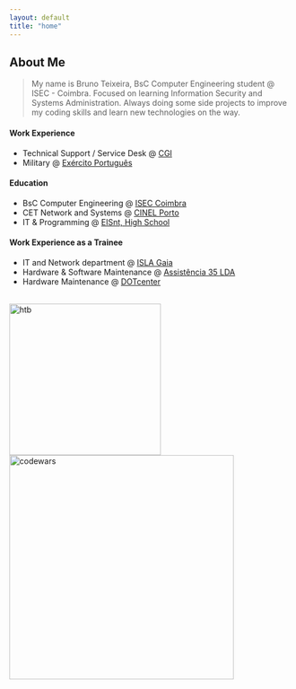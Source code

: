 ```yaml
---
layout: default
title: "home"
---
```


## About Me

> My name is Bruno Teixeira, BsC Computer Engineering student @ ISEC - Coimbra.
Focused on learning Information Security and Systems Administration.
Always doing some side projects to improve my coding skills and learn new technologies on the way.

#### Work Experience

- Technical Support / Service Desk @ [CGI](https://www.cgi.com/en)
- Military @ [Exército Português](https://www.exercito.pt/pt)


#### Education

- BsC Computer Engineering @ [ISEC Coimbra](https://www.isec.pt) 
- CET Network and Systems @ [CINEL Porto](https://www.cinel.pt)
- IT & Programming @ [EISnt, High School](https://eisnt.com/)



#### Work Experience as a Trainee

- IT and Network department @ [ISLA Gaia](https://www.islagaia.pt/pt/)
- Hardware & Software Maintenance @ [Assistência 35 LDA](http://assistencia35.com/)
- Hardware Maintenance @ [DOTcenter](https://www.lojasehorarios.com.pt/dotcenter-informatica-soc-unip-lda/porto/c-58637a1332cff589d8187aa3)

<br>
<img class="new-image" src="https://www.hackthebox.com/badge/image/59575" alt="htb" style="width:270px;"/>
<br>
<img class="new-image" src="https://www.codewars.com/users/BrunoTeixeira1996/badges/large" alt="codewars" style="width:400px;"/>